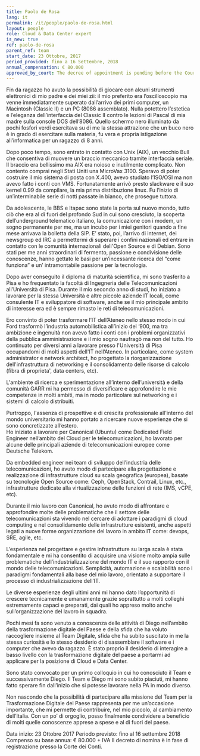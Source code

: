 ```yaml
---
title: Paolo de Rosa
lang: it
permalink: /it/people/paolo-de-rosa.html
layout: people
role: Cloud & Data Center expert 
is_new: true
ref: paolo-de-rosa
parent_ref: team
start_date: 23 Ottobre, 2017
period_provided: fino a 16 Settembre, 2018
annual_compensation: € 80.000
approved_by_court: The decree of appointment is pending before the Court of Auditors
---
```


Fin da ragazzo ho avuto la possibilità di giocare con alcuni strumenti
elettronici di mio padre e dei miei zii: il mio preferito era l’oscilloscopio
ma venne immediatamente superato dall’arrivo dei primi computer, un Macintosh
(Classic II)  e un PC (8086 assemblato). Nulla potettero l’estetica e
l’eleganza dell’interfaccia del Classic II contro  le lezioni di Pascal di mia
madre sulla console DOS dell’8086. Quello schermo nero illuminato da pochi
fosfori verdi esercitava su di me la stessa attrazione che un buco nero è in
grado di esercitare sulla materia, fu vera e propria istigazione
all’informatica per un ragazzo di 8 anni.

Dopo poco tempo, sono entrato in contatto con Unix (AIX), un vecchio Bull che
consentiva di muovere un braccio meccanico tramite interfaccia seriale. Il
braccio era bellissimo ma AIX era noioso e inutilmente complicato. Non contento
comprai negli Stati Uniti una MicroVax 3100. Speravo di poter costruire il mio
sistema di posta con X.400, avevo studiato l’ISO/OSI ma non avevo fatto i conti
con VMS.  Fortunatamente arrivò presto slackware e il suo kernel 0.99 da
compilare, la mia prima distribuzione linux. Fu l’inizio di un’interminabile
serie di notti passate in bianco, che prosegue tuttora.

Da adolescente, le BBS e Itapac sono state la porta sul nuovo mondo, tutto ciò
che era al di fuori del profondo Sud in cui sono cresciuto, la scoperta
dell’underground telematico italiano, la comunicazione con i modem, un sogno
permanente per me, ma un incubo per i miei genitori quando a fine mese arrivava
la bolletta della SIP.  E’ stato, poi, l’arrivo di internet, dei newsgroup ed
IRC a permettermi di superare i confini nazionali ed entrare in contatto con le
comunità internazionali dell'Open Source e di Debian. Sono stati per me anni
straordinari di fermento, passione e condivisione delle conoscenze, hanno
gettato le basi per un’incessante ricerca del “come funziona” e un’
intramontabile passione per la tecnologia.  

Dopo aver conseguito il diploma di maturità scientifica, mi sono trasferito a
Pisa e ho frequentato la facoltà di Ingegneria delle Telecomunicazioni
all’Università di Pisa. Durante il mio secondo anno di studi, ho iniziato a
lavorare per la stessa Università e altre piccole aziende IT locali, come
consulente IT  e sviluppatore di software, anche se il mio principale ambito di
interesse era ed è sempre rimasto  le reti di telecomunicazioni.

Ero convinto di poter trasformare l’IT dell’Ateneo nello stesso modo in cui
Ford  trasformò l’industria automobilistica all’inizio del ‘900, ma tra
ambizione e ingenuità non avevo fatto i conti con i problemi organizzativi
della pubblica amministrazione e il mio sogno naufragò ma non del tutto. Ho
continuato per diversi anni a lavorare presso l'Università di Pisa occupandomi
di molti aspetti dell'IT nell’Ateneo. In particolare, come system administrator
e network architect, ho progettato  la riorganizzazione dell'infrastruttura di
networking e il consolidamento delle risorse di calcolo (fibra di proprieta',
data centers, etc).

L'ambiente di ricerca e sperimentazione all’interno dell’università  e della
comunità GARR mi ha permesso di diversificare e approfondire le mie competenze
in molti ambiti, ma in modo particolare sul networking e i sistemi di calcolo
distribuiti.

Purtroppo, l'assenza di prospettive e di crescita professionale all'interno del
mondo universitario mi hanno portato a ricercare nuove esperienze che si sono
concretizzate  all’estero.  
Ho iniziato a lavorare per  Canonical (Ubuntu) come Dedicated Field Engineer
nell’ambito del Cloud per le telecomunicazioni, ho lavorato per alcune delle
principali aziende di telecomunicazioni europee come Deutsche Telekom.

Da embedded engineer nei team di sviluppo dell’industria delle
telecomunicazioni, ho avuto modo di partecipare alla progettazione e
realizzazione di infrastrutture cloud su scala geografica (europea), basate su
tecnologie Open Source come: Ceph, OpenStack, Contrail, Linux, etc.,
infrastrutture  dedicate alla virtualizzazione delle funzioni di rete (IMS,
vCPE, etc).

Durante il mio lavoro con Canonical, ho avuto modo di affrontare e approfondire
molte delle problematiche che il settore delle telecomunicazioni sta vivendo
nel cercare di adottare i paradigmi di cloud computing e nel consolidamento
delle infrastrutture esistenti, anche aspetti legati a nuove forme
organizzazione del lavoro in ambito IT come: devops, SRE, agile, etc.  

L’esperienza nel progettare e gestire infrastrutture su larga scala è stata
fondamentale e mi ha consentito di acquisire una visione molto ampia sulle
problematiche dell’industrializzazione del mondo IT e il suo rapporto con il
mondo delle telecomunicazioni. Semplicità, automazione e scalabilità  sono i
paradigmi fondamentali alla base del mio lavoro, orientato a supportare il
processo di industrializzazione
dell’IT.

Le diverse esperienze degli ultimi anni mi hanno dato l’opportunità di crescere
tecnicamente e umanamente grazie soprattutto a molti colleghi estremamente
capaci e preparati, dai quali ho appreso molto anche sull’organizzazione del
lavoro in squadra.

Pochi mesi fa sono  venuto a conoscenza delle attività di Diego nell’ambito
della trasformazione digitale del Paese e della sfida che ha voluto raccogliere
insieme al Team Digitale, sfida che ha subito suscitato in me la stessa
curiosità e  lo stesso desiderio di disassemblare il software e i computer che
avevo da ragazzo. È stato proprio il desiderio di interagire a basso livello
con la trasformazione digitale del paese  a portarmi ad applicare per la
posizione di Cloud e Data Center.

Sono stato convocato per un primo colloquio in cui ho conosciuto il Team e
successivamente Diego. Il Team e Diego mi sono subito piaciuti, mi hanno fatto
sperare fin dall’inizio che si potesse lavorare nella PA in modo diverso. 

Non nascondo che la possibilità di partecipare alla missione del Team per la
Trasformazione Digitale del Paese rappresenta per me un’occasione importante,
che mi permette di contribuire, nel mio piccolo, al cambiamento dell’Italia.
Con un po’ di orgoglio, posso finalmente condividere a beneficio di molti
quelle conoscenze apprese a spese e al di fuori del paese.

Data inizio: 23 Ottobre 2017
Periodo previsto: fino al 16 settembre 2018
Compenso su base annua: € 80.000 + IVA
Il decreto di nomina è in fase di registrazione presso la Corte dei Conti.

